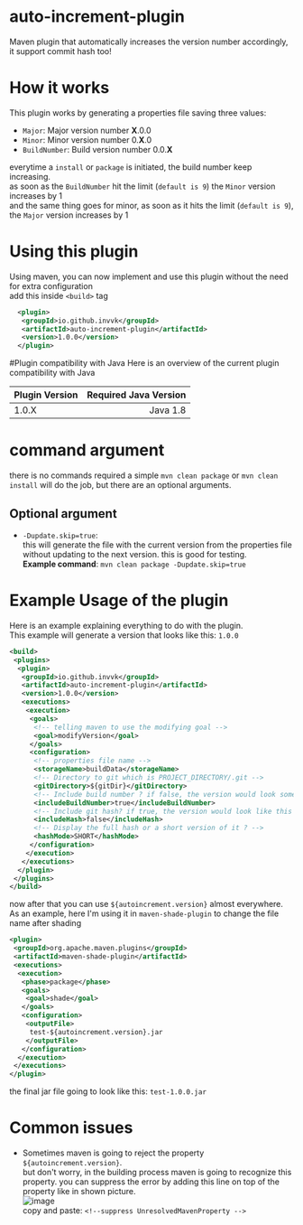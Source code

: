 # auto-increment-plugin
Maven plugin that automatically increases the version number accordingly, it support commit hash too!

# How it works
This plugin works by generating a properties file saving three values:
 - `Major`: Major version number **X**.0.0
 - `Minor`: Minor version number 0.**X**.0
 - `BuildNumber`: Build version number 0.0.**X**

everytime a `install` or `package` is initiated, the build number keep increasing.<br>
as soon as the `BuildNumber` hit the limit (`default is 9`) the `Minor` version increases by 1<br>
and the same thing goes for minor, as soon as it hits the limit (`default is 9`), the `Major` version increases by 1

# Using this plugin
Using maven, you can now implement and use this plugin without the need for extra configuration<br>
add this inside `<build>` tag
```xml
  <plugin>
   <groupId>io.github.invvk</groupId>
   <artifactId>auto-increment-plugin</artifactId>
   <version>1.0.0</version>
  </plugin>
```
#Plugin compatibility with Java
Here is an overview of the current plugin compatibility with Java

| Plugin Version  | Required Java Version |
| --------------- | ---------------------:|
| 1.0.X           | Java 1.8              |

# command argument
there is no commands required a simple `mvn clean package` or `mvn clean install` will do the job, but there are an optional arguments.
 ## Optional argument
 - `-Dupdate.skip=true`: <br>
 this will generate the file with the current version from the properties file without updating to the next version. this is good for testing.<br>
 **Example command**: `mvn clean package -Dupdate.skip=true`
 
 # Example Usage of the plugin
Here is an example explaining everything to do with the plugin.<br>
This example will generate a version that looks like this: `1.0.0`
```xml
<build>
 <plugins>
  <plugin>
   <groupId>io.github.invvk</groupId>
   <artifactId>auto-increment-plugin</artifactId>
   <version>1.0.0</version>
   <executions>
    <execution>
     <goals>
      <!-- telling maven to use the modifying goal -->
      <goal>modifyVersion</goal>
     </goals>
     <configuration>
      <!-- properties file name -->
      <storageName>buildData</storageName>
      <!-- Directory to git which is PROJECT_DIRECTORY/.git -->
      <gitDirectory>${gitDir}</gitDirectory>
      <!-- Include build number ? if false, the version would look something like this: 1.0 -->
      <includeBuildNumber>true</includeBuildNumber>
      <!-- Include git hash? if true, the version would look like this 1.0.0-COMMIT_HASH depending if you disabled the build number or not -->
      <includeHash>false</includeHash>
      <!-- Display the full hash or a short version of it ? -->
      <hashMode>SHORT</hashMode>
     </configuration>
    </execution>
   </executions>
  </plugin>
 </plugins>
</build>
```
now after that you can use `${autoincrement.version}` almost everywhere.<br>
As an example, here I'm using it in `maven-shade-plugin` to change the file name after shading
```xml
<plugin>
 <groupId>org.apache.maven.plugins</groupId>
 <artifactId>maven-shade-plugin</artifactId>
 <executions>
  <execution>
   <phase>package</phase>
   <goals>
    <goal>shade</goal>
   </goals>
   <configuration>
    <outputFile>
     test-${autoincrement.version}.jar
    </outputFile>
   </configuration>
  </execution>
 </executions>
</plugin>
```
the final jar file going to look like this: `test-1.0.0.jar`

# Common issues
 - Sometimes maven is going to reject the property `${autoincrement.version}`.<br> but don't worry, in the building process maven is going to recognize this property. you can suppress the error by adding this line on top of the property like in shown picture.
<br>![image](https://i.ibb.co/0n56gWC/Capture.png) <br>
 copy and paste: `<!--suppress UnresolvedMavenProperty -->` 
